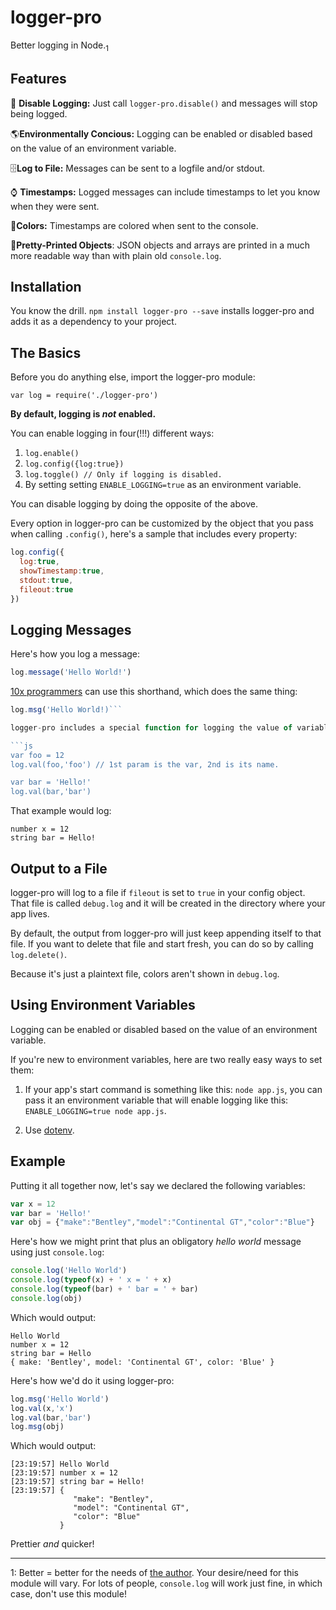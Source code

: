 # logger-pro
Better logging in Node.<sub>1</sub>

## Features

🔕 **Disable Logging:** Just call `logger-pro.disable()` and messages will stop being logged.

🌎**Environmentally Concious:** Logging can be enabled or disabled based on the value of an environment variable.

🗄**Log to File:** Messages can be sent to a logfile and/or stdout. 

⌚️ **Timestamps:** Logged messages can include timestamps to let you know when they were sent.

🎨**Colors:** Timestamps are colored when sent to the console.

💄**Pretty-Printed Objects**: JSON objects and arrays are printed in a much more readable way than with plain old `console.log`.

## Installation

You know the drill. `npm install logger-pro --save` installs logger-pro and adds it as a dependency to your project.

## The Basics

Before you do anything else, import the logger-pro module:

`var log = require('./logger-pro')`

**By default, logging is *not* enabled.**

You can enable logging in four(!!!) different ways:

1. `log.enable()`
2. `log.config({log:true})`
3. `log.toggle() // Only if logging is disabled.`
4. By setting setting `ENABLE_LOGGING=true` as an environment variable. 

You can disable logging by doing the opposite of the above.

Every option in logger-pro can be customized by the object that you pass when calling `.config()`, here's a sample that includes every property:

```js
log.config({
  log:true,
  showTimestamp:true,
  stdout:true,
  fileout:true
})
```

## Logging Messages

Here's how you log a message:
```js
log.message('Hello World!')
```

[10x programmers](https://twitter.com/thenatekirby/status/677573473670193152) can use this shorthand, which does the same thing:
```js
log.msg('Hello World!)```

logger-pro includes a special function for logging the value of variables:

```js
var foo = 12
log.val(foo,'foo') // 1st param is the var, 2nd is its name.

var bar = 'Hello!'
log.val(bar,'bar')

```
That example would log:
```
number x = 12
string bar = Hello!
```

## Output to a File

logger-pro will log to a file if `fileout` is set to `true` in your config object. That file is called `debug.log` and it will be created in the directory where your app lives.

By default, the output from logger-pro will just keep appending itself to that file. If you want to delete that file and start fresh, you can do so by calling `log.delete()`.

Because it's just a plaintext file, colors aren't shown in `debug.log`.

## Using Environment Variables

Logging can be enabled or disabled based on the value of an environment variable.

If you're new to environment variables, here are two really easy ways to set them:

1. If your app's start command is something like this: `node app.js`, you can pass it an environment variable that will enable logging like this: `ENABLE_LOGGING=true node app.js`.

2. Use [dotenv](https://www.npmjs.com/package/dotenv).

## Example

Putting it all together now, let's say we declared the following variables:

```js
var x = 12
var bar = 'Hello!'
var obj = {"make":"Bentley","model":"Continental GT","color":"Blue"}
```

Here's how we might print that plus an obligatory *hello world* message using just `console.log`:

```js
console.log('Hello World')
console.log(typeof(x) + ' x = ' + x)
console.log(typeof(bar) + ' bar = ' + bar)
console.log(obj)
```

Which would output:
```
Hello World
number x = 12
string bar = Hello
{ make: 'Bentley', model: 'Continental GT', color: 'Blue' }
```

Here's how we'd do it using logger-pro:

```js
log.msg('Hello World')
log.val(x,'x')
log.val(bar,'bar')
log.msg(obj)
```

Which would output:

```
[23:19:57] Hello World
[23:19:57] number x = 12
[23:19:57] string bar = Hello!
[23:19:57] {
              "make": "Bentley",
              "model": "Continental GT",
              "color": "Blue"
           }
```

Prettier *and* quicker!

---
1: Better = better for the needs of [the author](http://twitter.com/alexarena). Your desire/need for this module will vary. For lots of people, `console.log` will work just fine, in which case, don't use this module!
